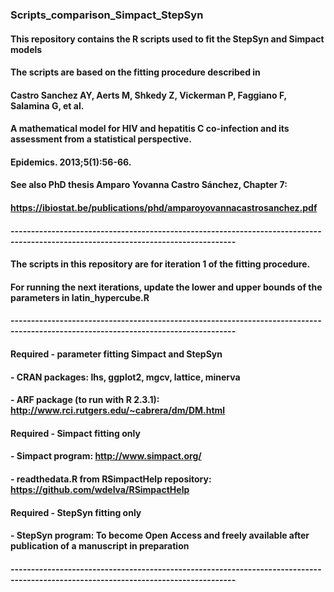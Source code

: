 ### Scripts_comparison_Simpact_StepSyn

#### This repository contains the R scripts used to fit the StepSyn and Simpact models 
#### The scripts are based on the fitting procedure described in
#### Castro Sanchez AY, Aerts M, Shkedy Z, Vickerman P, Faggiano F, Salamina G, et al. 
#### A mathematical model for HIV and hepatitis C co-infection and its assessment from a statistical perspective. 
#### Epidemics. 2013;5(1):56-66.
#### See also PhD thesis Amparo Yovanna Castro Sánchez, Chapter 7:
#### https://ibiostat.be/publications/phd/amparoyovannacastrosanchez.pdf
#### -----------------------------------------------------------------------------------------------------------------------------------
#### The scripts in this repository are for iteration 1 of the fitting procedure.
#### For running the next iterations, update the lower and upper bounds of the parameters in latin_hypercube.R
#### -----------------------------------------------------------------------------------------------------------------------------------
#### Required - parameter fitting Simpact and StepSyn
#### - CRAN packages: lhs, ggplot2, mgcv, lattice, minerva
#### - ARF package (to run with R 2.3.1): http://www.rci.rutgers.edu/~cabrera/dm/DM.html
#### Required - Simpact fitting only
#### - Simpact program: http://www.simpact.org/
#### - readthedata.R from RSimpactHelp repository: https://github.com/wdelva/RSimpactHelp
#### Required - StepSyn fitting only
#### - StepSyn program: To become Open Access and freely available after publication of a manuscript in preparation
#### -----------------------------------------------------------------------------------------------------------------------------------
































